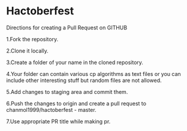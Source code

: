 # Hactoberfest
Directions for creating a Pull Request on GITHUB

1.Fork the repository.

2.Clone it locally.

3.Create a folder of your name in the cloned repository.

4.Your folder can contain various cp algorithms as text files or you can include other interesting stuff but random files are not allowed.

5.Add changes to staging area and commit them.

6.Push the changes to origin and create a pull request to chanmol1999/hactoberfest - master.

7.Use appropriate PR title while making pr.

